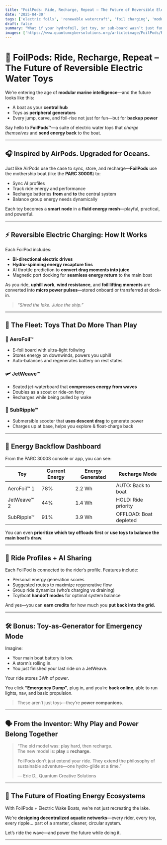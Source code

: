 ```yaml
---
title: "FoilPods: Ride, Recharge, Repeat – The Future of Reversible Electric Water Toys"  
date: '2025-04-30'  
tags: ['electric foils', 'renewable watercraft', 'foil charging', 'modular boats', 'electric marine toys', 'self-charging systems', 'hydro innovation', 'sustainable design']  
draft: false  
summary: "What if your hydrofoil, jet toy, or sub-board wasn’t just fun—but also recharged the boat that launched it? Introducing FoilPods: modular, rideable, energy-reversible electric watercraft that turn every splash into backup power."  
images: ['https://www.quantumcybersolutions.org/articleimage/FoilPods/ReverseRideCharge.webp']  
---
```


# 🧲 FoilPods: Ride, Recharge, Repeat – The Future of Reversible Electric Water Toys

We’re entering the age of **modular marine intelligence**—and the future looks like this:

- A boat as your **central hub**  
- Toys as **peripheral generators**  
- Every jump, carve, and foil-rise not just for fun—but for **backup power**

Say hello to **FoilPods™**—a suite of electric water toys that *charge themselves* and **send energy back** to the boat.

---

## 🎧 Inspired by AirPods. Upgraded for Oceans.

Just like AirPods use the case to sync, store, and recharge—**FoilPods** use the mothership boat (like the **PARC 3000S**) to:

- Sync AI profiles  
- Track ride energy and performance  
- Recharge batteries **from** and **to** the central system  
- Balance group energy needs dynamically  

Each toy becomes a **smart node** in a **fluid energy mesh**—playful, practical, and powerful.

---

## ⚡ Reversible Electric Charging: How It Works

Each FoilPod includes:

- **Bi-directional electric drives**  
- **Hydro-spinning energy recapture fins**  
- AI throttle prediction to **convert drag moments into juice**  
- Magnetic port docking for **seamless energy return** to the main boat

As you ride, **uphill work**, **wind resistance**, and **foil lifting moments** are converted into **micro power pulses**—stored onboard or transferred at dock-in.

> *“Shred the lake. Juice the ship.”*

---

## 🚀 The Fleet: Toys That Do More Than Play

### 🦅 **AeroFoil™**  
- E-foil board with ultra-light foilwing  
- Stores energy on downwinds, powers you uphill  
- Auto-balances and regenerates battery on rest states

### 🛩️ **JetWeave™**  
- Seated jet-waterboard that **compresses energy from waves**  
- Doubles as a scout or ride-on ferry  
- Recharges while being pulled by wake

### 🐬 **SubRipple™**  
- Submersible scooter that **uses descent drag** to generate power  
- Charges up at base, helps you explore & float-charge back

---

## 🔋 Energy Backflow Dashboard

From the PARC 3000S console or app, you can see:

| Toy | Current Energy | Energy Generated | Recharge Mode |
|-----|----------------|------------------|---------------|
| AeroFoil™ 1 | 78% | 2.2 Wh | AUTO: Back to boat |
| JetWeave™ 2 | 44% | 1.4 Wh | HOLD: Ride priority |
| SubRipple™ | 91% | 3.9 Wh | OFFLOAD: Boat depleted |

You can even **prioritize which toy offloads first** or **use toys to balance the main boat’s draw.**

---

## 🧠 Ride Profiles + AI Sharing

Each FoilPod is connected to the rider’s profile. Features include:

- Personal energy generation scores  
- Suggested routes to maximize regenerative flow  
- Group ride dynamics (who’s charging vs draining)  
- Toy/boat **handoff modes** for optimal system balance

And yes—you can **earn credits** for how much you **put back into the grid.**

---

## 🛠️ Bonus: Toy-as-Generator for Emergency Mode

Imagine:

- Your main boat battery is low.  
- A storm’s rolling in.  
- You just finished your last ride on a JetWeave.

Your ride stores 3Wh of power.

You click **“Emergency Dump”**, plug in, and you’re **back online**, able to run lights, nav, and basic propulsion.

> These aren’t just toys—they’re **power companions**.

---

## 🗣️ From the Inventor: Why Play and Power Belong Together

> “The old model was: play hard, then recharge.  
> The new model is: **play = recharge.**  
>  
> FoilPods don’t just extend your ride. They extend the philosophy of sustainable adventure—one hydro-glide at a time.”  
>   
> — Eric D., Quantum Creative Solutions

---

## 🌊 The Future of Floating Energy Ecosystems

With FoilPods + Electric Wake Boats, we’re not just recreating the lake.

We’re **designing decentralized aquatic networks**—every rider, every toy, every ripple… part of a smarter, cleaner, circular system.

Let’s ride the wave—and power the future while doing it.

---
